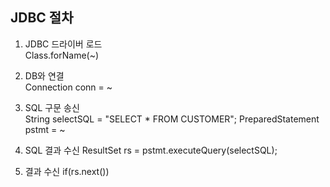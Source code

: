 ## JDBC 절차

1. JDBC 드라이버 로드 	
Class.forName(~)

2. DB와 연결 					
Connection conn = ~

3. SQL 구문 송신 				
String selectSQL = "SELECT * FROM CUSTOMER";
PreparedStatement pstmt = ~

4. SQL 결과 수신
ResultSet rs =  pstmt.executeQuery(selectSQL);

5. 결과 수신
if(rs.next()) 
<!--stackedit_data:
eyJoaXN0b3J5IjpbMTgxNzQ3MTY1N119
-->